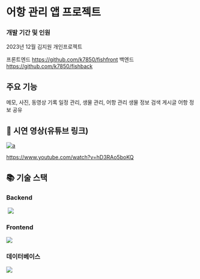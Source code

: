 
# 어항 관리 앱 프로젝트

### 개발 기간 및 인원
2023년 12월
김지원 개인프로젝트

프론트엔드 https://github.com/k7850/fishfront
백엔드 https://github.com/k7850/fishback

## 주요 기능
메모, 사진, 동영상 기록
일정 관리, 생물 관리, 어항 관리
생물 정보 검색
게시글 어항 정보 공유



## 📌 시연 영상(유튜브 링크) 

[![a](http://img.youtube.com/vi/hD3RAo5boKQ/0.jpg)](https://www.youtube.com/watch?v=hD3RAo5boKQ?t=0s)

https://www.youtube.com/watch?v=hD3RAo5boKQ


## 📚 기술 스택

### Backend

 <img src="https://img.shields.io/badge/Springboot-6DB33F?style=for-the-badge&logo=SpringBoot&logoColor=white">
 
### Frontend

<img src="https://img.shields.io/badge/flutter-02569B?style=for-the-badge&logo=Flutter&logoColor=white">

### 데이터베이스
<img src="https://img.shields.io/badge/MySQL-4479A1?style=for-the-badge&logo=MySQL&logoColor=white">

